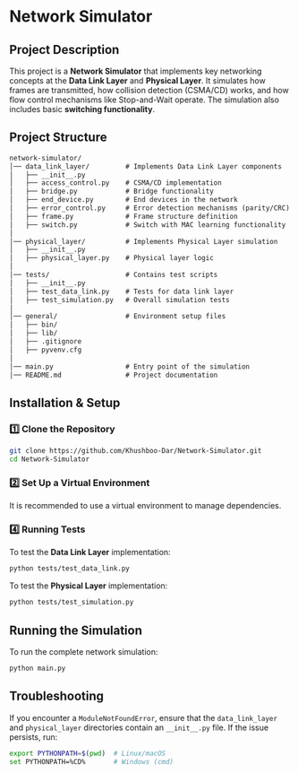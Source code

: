 # Network Simulator

## Project Description

This project is a **Network Simulator** that implements key networking concepts at the **Data Link Layer** and **Physical Layer**. It simulates how frames are transmitted, how collision detection (CSMA/CD) works, and how flow control mechanisms like Stop-and-Wait operate. The simulation also includes basic **switching functionality**.

## Project Structure

```markdown
network-simulator/
│── data_link_layer/         # Implements Data Link Layer components
│   ├── __init__.py
│   ├── access_control.py    # CSMA/CD implementation
│   ├── bridge.py            # Bridge functionality
│   ├── end_device.py        # End devices in the network
│   ├── error_control.py     # Error detection mechanisms (parity/CRC)
│   ├── frame.py             # Frame structure definition
│   ├── switch.py            # Switch with MAC learning functionality
│
│── physical_layer/          # Implements Physical Layer simulation
│   ├── __init__.py
│   ├── physical_layer.py    # Physical layer logic
│
│── tests/                   # Contains test scripts
│   ├── __init__.py
│   ├── test_data_link.py    # Tests for data link layer
│   ├── test_simulation.py   # Overall simulation tests
│
│── general/                 # Environment setup files
│   ├── bin/
│   ├── lib/
│   ├── .gitignore
│   ├── pyvenv.cfg
│
│── main.py                  # Entry point of the simulation
│── README.md                # Project documentation
```

## Installation & Setup

### 1️⃣ Clone the Repository

```bash
git clone https://github.com/Khushboo-Dar/Network-Simulator.git
cd Network-Simulator
```

### 2️⃣ Set Up a Virtual Environment

It is recommended to use a virtual environment to manage dependencies.




### 4️⃣ Running Tests

To test the **Data Link Layer** implementation:

```bash
python tests/test_data_link.py
```

To test the **Physical Layer** implementation:

```bash
python tests/test_simulation.py
```

## Running the Simulation

To run the complete network simulation:

```bash
python main.py
```

## Troubleshooting

If you encounter a `ModuleNotFoundError`, ensure that the `data_link_layer` and `physical_layer` directories contain an `__init__.py` file. If the issue persists, run:

```bash
export PYTHONPATH=$(pwd)  # Linux/macOS
set PYTHONPATH=%CD%       # Windows (cmd)
```


